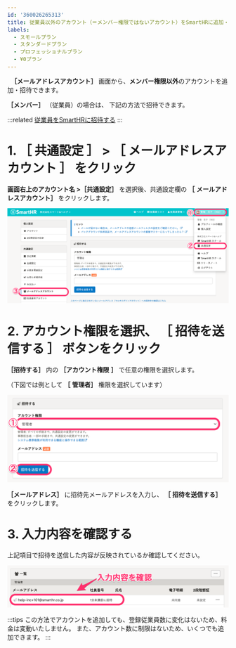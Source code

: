 ```yaml
---
id: '360026265313'
title: 従業員以外のアカウント（＝メンバー権限ではないアカウント）をSmartHRに追加・招待する
labels:
  - スモールプラン
  - スタンダードプラン
  - プロフェッショナルプラン
  - ¥0プラン
---
```

  **［メールアドレスアカウント］** 画面から、**メンバー権限以外**のアカウントを追加・招待できます。

 **［メンバー］** （従業員）の場合は、 下記の方法で招待できます。

:::related
[従業員をSmartHRに招待する](https://knowledge.smarthr.jp/hc/ja/articles/360026264133)
:::

# 1\.  **［** 共通設定 **］** \> **［** メールアドレスアカウント **］** をクリック

 **画面右上のアカウント名 >［共通設定］** を選択後、共通設定欄の **［**  **メールアドレスアカウント］** をクリックします。

![](./__________2021-05-21_10_36_01.png)

# 2\. アカウント権限を選択、 **［** 招待を送信する **］** ボタンをクリック

 **［招待する］** 内の **［アカウント権限**  **］** で任意の権限を選択します。

（下図では例として **［**  **管理者］** 権限を選択しています）

![](./__________2021-05-21_10_51_55.png)

 **［メールアドレス］**  に招待先メールアドレスを入力し、 **［**  **招待を送信する］** をクリックします。

# 3\. 入力内容を確認する

上記項目で招待を送信した内容が反映されているか確認してください。

![](./__________2021-05-21_11_07_14.png)

:::tips
この方法でアカウントを追加しても、登録従業員数に変化はないため、料金は変動いたしません。
また、アカウント数に制限はないため、いくつでも追加できます。
:::
